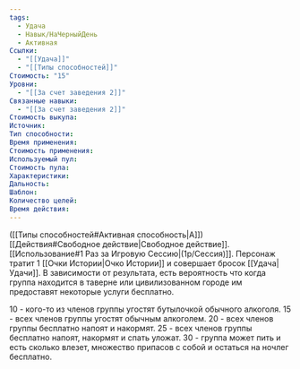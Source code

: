 ```yaml
---
tags:
  - Удача
  - Навык/НаЧерныйДень
  - Активная
Ссылки:
  - "[[Удача]]"
  - "[[Типы способностей]]"
Стоимость: "15"
Уровни:
  - "[[За счет заведения 2]]"
Связанные навыки:
  - "[[За счет заведения 2]]"
Стоимость выкупа:
Источник:
Тип способности:
Время применения:
Стоимость применения:
Используемый пул:
Стоимость пула:
Характеристики:
Дальность:
Шаблон:
Количество целей:
Время действия:
---
```

([[Типы способностей#Активная способность|А]]) [[Действия#Свободное действие|Свободное действие]]. [[Использование#1 Раз за Игровую Сессию|(1р/Сессия)]]. Персонаж тратит 1 [[Очки Истории|Очко Истории]] и совершает бросок [[Удача|Удачи]]. В зависимости от результата, есть вероятность что когда группа находится в таверне или цивилизованном городе им предоставят некоторые услуги бесплатно. 

10 - кого-то из членов группы угостят бутылочкой обычного алкоголя. 
15 - всех членов группы угостят обычным алкоголем.
20 - всех членов группы бесплатно напоят и накормят.
25 - всех членов группы бесплатно напоят, накормят и спать уложат. 
30 - группа может пить и есть сколько влезет, множество припасов с собой и остаться на ночлег бесплатно. 